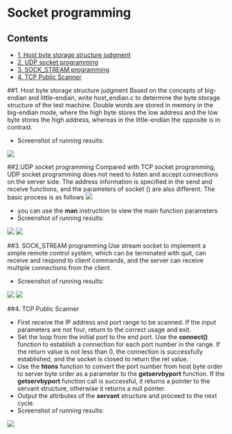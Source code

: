 # Socket programming

## Contents
- [1. Host byte storage structure judgment](#env)
- [2. UDP socket programming](#env1)
- [3. SOCK_STREAM programming](#env2)
- [4. TCP Public Scanner](#env3)

##<span id="env">1. Host byte storage structure judgment</span>
Based on the concepts of big-endian and little-endian, write host_endian.c to determine the byte storage structure of the test machine.
Double words are stored in memory in the big-endian mode, where the high byte stores the low address and the low byte stores the high address, whereas in the little-endian the opposite is in contrast.
- Screenshot of running results:
<img src="https://pic.downk.cc/item/5e758d989d7d586a549eb3c8.jpg"/>

##<span id="env1">2.UDP socket programming</span>
Compared with TCP socket programming, UDP socket programming does not need to listen and accept connections on the server side. The address information is specified in the send and receive functions, and the parameters of socket () are also different. The basic process is as follows
<img src='https://pic.downk.cc/item/5e758e279d7d586a549f4bf9.jpg'/>

- you can use the **man** instruction to view the main function parameters
- Screenshot of running results:
<img src='https://pic.downk.cc/item/5e758e8d9d7d586a549fbd5b.jpg' />
<img src='https://pic.downk.cc/item/5e758ed69d7d586a54a00b3d.jpg' />

##<span id="env2">3. SOCK_STREAM programming</span>
Use stream socket to implement a simple remote control system, which can be terminated with quit, can receive and respond to client commands, and the server can receive multiple connections from the client.

- Screenshot of running results:
<img src='https://pic.downk.cc/item/5e75989e9d7d586a54a91b01.jpg'/>
<img src='https://pic.downk.cc/item/5e7598cf9d7d586a54a93ba4.jpg'/>

##<span id="env3">4. TCP Public Scanner</span>

- First receive the IP address and port range to be scanned. If the input parameters are not four, return to the correct usage and exit.
- Set the loop from the initial port to the end port. Use the **connect()** function to establish a connection for each port number in the range. If the return value is not less than 0, the connection is successfully established, and the socket is closed to return the ret value.
- Use the **htons** function to convert the port number from host byte order to server byte order as a parameter to the **getservbyport** function. If the **getservbyport** function call is successful, it returns a pointer to the servant structure, otherwise it returns a null pointer.
- Output the attributes of the **servant** structure and proceed to the next cycle.
- Screenshot of running results:
<img src='https://pic.downk.cc/item/5e759af79d7d586a54ab3773.jpg' />

